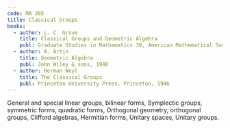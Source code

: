```yaml
---
code: MA 385
title: Classical Groups
books:
  - author: L. C. Grove
    title: Classical Groups and Geometric Algebra
    publ: Graduate Studies in Mathematics 39, American Mathematical Society, 2002
  - author: A. Artin
    title: Geometric Algebra
    publ: John Wiley & sons, 1988
  - author: Herman Weyl
    title: The Classical Groups
    publ: Princeton University Press, Princeton, 1946
---
```

General and special linear groups, bilinear forms, Symplectic groups, symmetric forms, quadratic forms, Orthogonal geometry, orthogonal groups, Clifford algebras, Hermitian forms, Unitary spaces, Unitary groups.
